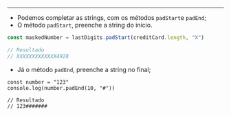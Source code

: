 ___
- Podemos completar as strings, com os métodos `padStart`e `padEnd`;
- O método `padStart`, preenche a string do início.
```js
const maskedNumber = lastDigits.padStart(creditCard.length, "X")

// Resultado
// XXXXXXXXXXXXX4928
```
- Já o método `padEnd`, preenche a string no final;
```JS
const number = "123"
console.log(number.padEnd(10, "#"))

// Resultado
// 123#######
```
